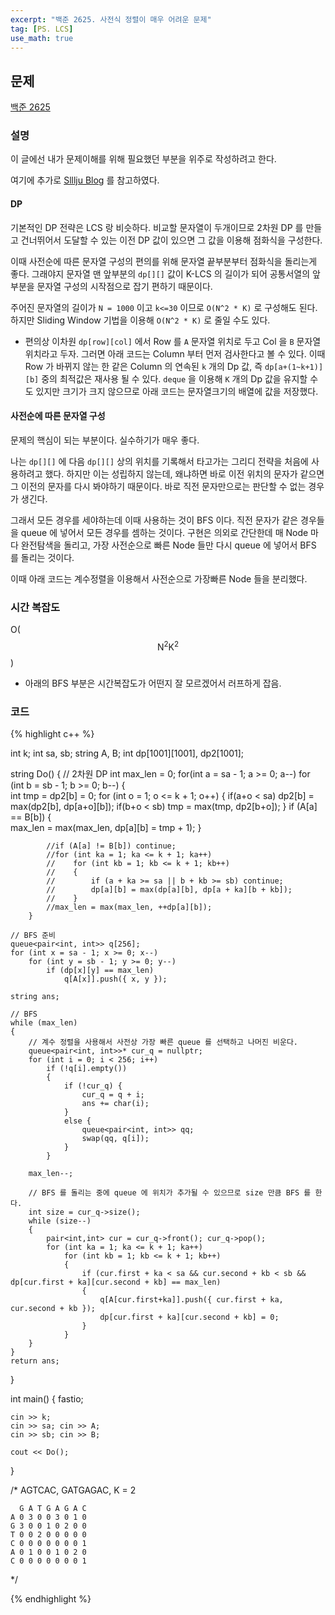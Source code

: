 ```yaml
---
excerpt: "백준 2625. 사전식 정렬이 매우 어려운 문제"
tag: [PS. LCS]
use_math: true
---
```


## 문제

[백준 2625](https://www.acmicpc.net/problem/2625)

### 설명

이 글에선 내가 문제이해를 위해 필요했던 부분을 위주로 작성하려고 한다.

여기에 추가로 [Slllju Blog](https://slllju.tistory.com/69) 를 참고하였다.


#### DP

기본적인 DP 전략은 LCS 랑 비슷하다. 비교할 문자열이 두개이므로 2차원 DP 를 만들고 건너뛰어서 도달할 수 있는 이전 DP 값이 있으면 그 값을 이용해 점화식을 구성한다. 

이때 사전순에 따른 문자열 구성의 편의를 위해 문자열 끝부분부터 점화식을 돌리는게 좋다. 그래야지 문자열 맨 앞부분의 ```dp[][]``` 값이 K-LCS 의 길이가 되어 공통서열의 앞부분을 문자열 구성의 시작점으로 잡기 편하기 때문이다.

주어진 문자열의 길이가 ```N = 1000``` 이고 ```k<=30``` 이므로 ```O(N^2 * K)``` 로 구성해도 된다. 하지만 Sliding Window 기법을 이용해 ```O(N^2 * K)``` 로 줄일 수도 있다.
+ 편의상 이차원 ```dp[row][col]``` 에서 Row 를 ```A``` 문자열 위치로 두고 Col 을 ```B``` 문자열 위치라고 두자. 그러면 아래 코드는 Column 부터 먼저 검사한다고 볼 수 있다. 이때 Row 가 바뀌지 않는 한 같은 Column 의 연속된 ```k``` 개의 Dp 값, 즉 ```dp[a+(1~k+1)][b]``` 중의 최적값은 재사용 될 수 있다. ```deque``` 을 이용해 ```K``` 개의 Dp 값을 유지할 수도 있지만 크기가 크지 않으므로 아래 코드는 문자열크기의 배열에 값을 저장했다.


#### 사전순에 따른 문자열 구성

문제의 핵심이 되는 부분이다. 실수하기가 매우 좋다. 

나는 ```dp[][]``` 에 다음 ```dp[][]``` 상의 위치를 기록해서 타고가는 그리디 전략을 처음에 사용하려고 했다. 하지만 이는 성립하지 않는데, 왜냐하면 바로 이전 위치의 문자가 같으면 그 이전의 문자를 다시 봐야하기 때문이다. 바로 직전 문자만으로는 판단할 수 없는 경우가 생긴다. 

그래서 모든 경우를 세야하는데 이때 사용하는 것이 BFS 이다. 직전 문자가 같은 경우들을 queue 에 넣어서 모든 경우를 셈하는 것이다. 구현은 의외로 간단한데 매 Node 마다 완전탐색을 돌리고, 가장 사전순으로 빠른 Node 들만 다시 queue 에 넣어서 BFS 를 돌리는 것이다. 

이때 아래 코드는 계수정렬을 이용해서 사전순으로 가장빠른 Node 들을 분리했다.
 


### 시간 복잡도

O($$ \mathrm{N}^2 \mathrm{K}^2 $$)
+ 아래의 BFS 부분은 시간복잡도가 어떤지 잘 모르겠어서 러프하게 잡음.



### 코드

{% highlight c++ %}

int k;
int sa, sb;
string A, B;
int dp[1001][1001], dp2[1001];

string Do()
{
	// 2차원 DP
    int max_len = 0;
    for(int a = sa - 1; a >= 0; a--)
        for (int b = sb - 1; b >= 0; b--)
        {   
            int tmp = dp2[b] = 0;
            for (int o = 1; o <= k + 1; o++)
            {
                if(a+o < sa) dp2[b] = max(dp2[b], dp[a+o][b]);
                if(b+o < sb) tmp = max(tmp, dp2[b+o]);
            }
            if (A[a] == B[b]) {              
                max_len = max(max_len, dp[a][b] = tmp + 1);
            }

            //if (A[a] != B[b]) continue;
            //for (int ka = 1; ka <= k + 1; ka++)
            //    for (int kb = 1; kb <= k + 1; kb++)
            //    {
            //        if (a + ka >= sa || b + kb >= sb) continue;                 
            //        dp[a][b] = max(dp[a][b], dp[a + ka][b + kb]);
            //    }
            //max_len = max(max_len, ++dp[a][b]);
        }

	// BFS 준비
    queue<pair<int, int>> q[256];
    for (int x = sa - 1; x >= 0; x--)
        for (int y = sb - 1; y >= 0; y--)
            if (dp[x][y] == max_len) 
                q[A[x]].push({ x, y });

    string ans;

	// BFS
    while (max_len)
    {
		// 계수 정렬을 사용해서 사전상 가장 빠른 queue 를 선택하고 나머진 비운다.
        queue<pair<int, int>>* cur_q = nullptr;
        for (int i = 0; i < 256; i++)
            if (!q[i].empty())
            {
                if (!cur_q) {
                    cur_q = q + i;
                    ans += char(i);
                }
                else {
                    queue<pair<int, int>> qq;
                    swap(qq, q[i]);
                }
            }

        max_len--;

		// BFS 를 돌리는 중에 queue 에 위치가 추가될 수 있으므로 size 만큼 BFS 를 한다. 
        int size = cur_q->size();
        while (size--)
        {
            pair<int,int> cur = cur_q->front(); cur_q->pop();
            for (int ka = 1; ka <= k + 1; ka++)
                for (int kb = 1; kb <= k + 1; kb++)
                {
                    if (cur.first + ka < sa && cur.second + kb < sb && dp[cur.first + ka][cur.second + kb] == max_len)
                    {
                        q[A[cur.first+ka]].push({ cur.first + ka, cur.second + kb });
                        dp[cur.first + ka][cur.second + kb] = 0;
                    }
                }
        }
    }
    return ans;
}


int main()
{
	fastio;

	cin >> k;
	cin >> sa; cin >> A;
	cin >> sb; cin >> B;

    cout << Do();
}

/*
AGTCAC, GATGAGAC, K = 2

      G A T G A G A C
    A 0 3 0 0 3 0 1 0 
    G 3 0 0 1 0 2 0 0
    T 0 0 2 0 0 0 0 0
    C 0 0 0 0 0 0 0 1
    A 0 1 0 0 1 0 2 0
    C 0 0 0 0 0 0 0 1
*/


{% endhighlight %}



